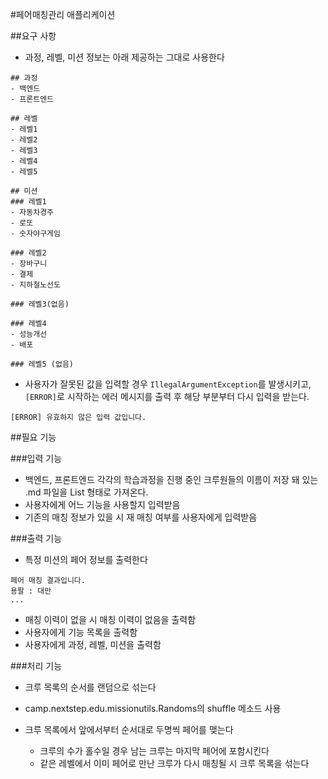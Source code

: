 #페어매칭관리 애플리케이션

##요구 사항
- 과정, 레벨, 미션 정보는 아래 제공하는 그대로 사용한다
```
## 과정
- 백엔드
- 프론트엔드

## 레벨
- 레벨1
- 레벨2
- 레벨3
- 레벨4
- 레벨5

## 미션
### 레벨1
- 자동차경주
- 로또
- 숫자야구게임

### 레벨2
- 장바구니
- 결제
- 지하철노선도

### 레벨3(없음)

### 레벨4
- 성능개선
- 배포

### 레벨5 (없음)
```
- 사용자가 잘못된 값을 입력할 경우 `IllegalArgumentException`를 발생시키고, `[ERROR]`로 시작하는 에러 메시지를 출력 후 해당 부분부터 다시 입력을 받는다.

```
[ERROR] 유효하지 않은 입력 값입니다.
```
##필요 기능

###입력 기능
- 백엔드, 프론트엔드 각각의 학습과정을 진행 중인 크루원들의 이름이 저장 돼 있는 .md 파일을 List<String> 형태로 가져온다.
- 사용자에게 어느 기능을 사용할지 입력받음
- 기존의 매칭 정보가 있을 시 재 매칭 여부를 사용자에게 입력받음

###출력 기능
- 특정 미션의 페어 정보를 출력한다
```
페어 매칭 결과입니다.
용팔 : 대만
...
```
- 매칭 이력이 없을 시 매칭 이력이 없음을 출력함
- 사용자에게 기능 목록을 출력함
- 사용자에게 과정, 레벨, 미션을 출력함

###처리 기능
- 크루 목록의 순서를 랜덤으로 섞는다
  
- camp.nextstep.edu.missionutils.Randoms의 shuffle 메소드 사용

- 크루 목록에서 앞에서부터 순서대로 두명씩 페어를 맺는다
    - 크루의 수가 홀수일 경우 남는 크루는 마지막 페어에 포함시킨다
    - 같은 레벨에서 이미 페어로 만난 크루가 다시 매칭될 시 크루 목록을 섞는다
  
